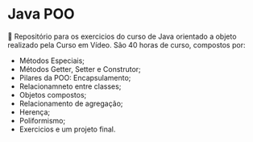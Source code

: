 # Java POO
📌 Repositório para os exercicios do curso de Java orientado a objeto realizado pela Curso em Vídeo. São 40 horas de curso, compostos por:
- Métodos Especiais;
- Métodos Getter, Setter e Construtor;
- Pilares da POO: Encapsulamento;
- Relacionamneto entre classes;
- Objetos compostos;
- Relacionamento de agregação;
- Herença;
- Poliformismo;
- Exercicios e um projeto final.
